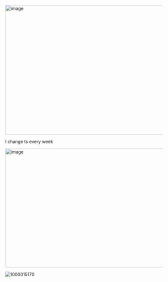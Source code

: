 <img width="735" height="414" alt="image" src="https://github.com/user-attachments/assets/a85fef71-b57e-442c-9f45-2d2c2eb2a1c0" />

I change ts every week 


<img width="2000" height="380" alt="image" src="https://github.com/user-attachments/assets/5235c16a-9db7-4323-adb6-2751cc80bc54" />



![1000015170](https://github.com/user-attachments/assets/f4d770c9-68e3-4013-93ff-1122a6efe5f7)

